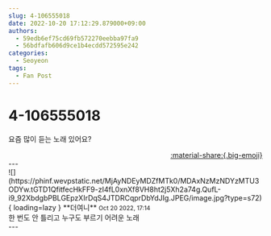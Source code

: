 ```yaml
---
slug: 4-106555018
date: 2022-10-20 17:12:29.879000+09:00
authors:
  - 59edb6ef75cd69fb572270eebba97fa9
  - 56bdfafb606d9ce1b4ecdd572595e242
categories:
  - Seoyeon
tags:
  - Fan Post
---
```


# 4-106555018

<div class="post-container" markdown="1">
<div class="content-container md-sidebar__scrollwrap" markdown="1">

요즘 많이 듣는 노래 있어요?

</div>
</div>

<div style="text-align: right;" markdown="1">
<a href="https://weverse.io/fromis9/fanpost/4-106555018" style="text-align: right;">:material-share:{.big-emoji}</a>
</div>
---

<div class="comments-container md-sidebar__scrollwrap" markdown="1">
<div class="comment" markdown="1">
<div class='id-container' markdown="1">
![](https://phinf.wevpstatic.net/MjAyNDEyMDZfMTk0/MDAxNzMzNDYzMTU3ODYw.tGTD1QfitfecHkFF9-zI4fL0xnXf8VH8ht2j5Xh2a74g.QufL-i9_92XbdgbPBLGEpzXIrDqS4JTDRCqprDbYdJIg.JPEG/image.jpg?type=s72){ loading=lazy }
**<span class="artist">더여니</span>** <small>Oct 20 2022, 17:14</small><br>
</div>
<div class='comment-body' markdown="1">
한 번도 안 틀리고 누구도 부르기 어려운 노래
</div>
</div>
</div>
---
